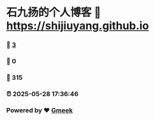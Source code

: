 # 石九扬的个人博客 :link: https://shijiuyang.github.io 
### :page_facing_up: [3](https://shijiuyang.github.io/tag.html) 
### :speech_balloon: 0 
### :hibiscus: 315 
### :alarm_clock: 2025-05-28 17:36:46 
### Powered by :heart: [Gmeek](https://github.com/Meekdai/Gmeek)
